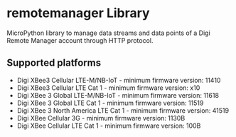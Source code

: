 remotemanager Library
=====================

MicroPython library to manage data streams and data points of a Digi Remote
Manager account through HTTP protocol.

Supported platforms
-------------------

* Digi XBee3 Cellular LTE-M/NB-IoT - minimum firmware version: 11410
* Digi XBee3 Cellular LTE Cat 1 - minimum firmware version: x10
* Digi XBee 3 Global LTE-M/NB-IoT - minimum firmware version: 11618
* Digi XBee 3 Global LTE Cat 1 - minimum firmware version: 11519
* Digi XBee 3 North America LTE Cat 1 - minimum firmware version: 41519
* Digi XBee Cellular 3G - minimum firmware version: 1130B
* Digi XBee Cellular LTE Cat 1 - minimum firmware version: 100B
